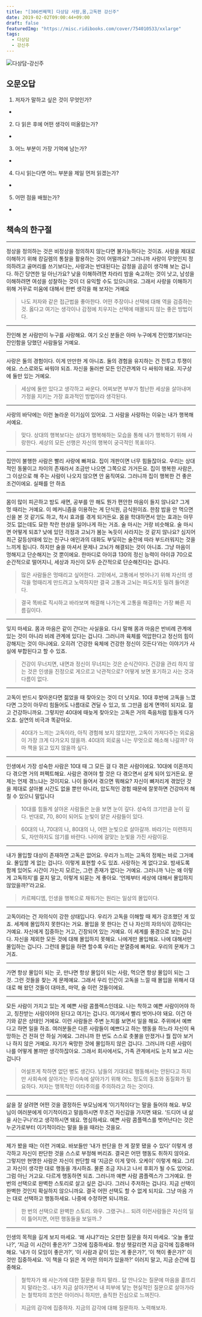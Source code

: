 ```yaml
---
title: "[306번째책] 다상담 사랑,몸,고독편 강신주"
date: 2019-02-02T09:00:44+09:00
draft: false
featuredImg: "https://misc.ridibooks.com/cover/754010533/xxlarge"
tags:
  - 다상담
  - 강신주
---
```



![다상담-강신주](https://misc.ridibooks.com/cover/754010533/xxlarge)

## 오문오답

1) 저자가 말하고 싶은 것이 무엇인가?

-

2) 다 읽은 후에 어떤 생각이 떠올랐는가?

-

3) 어느 부분이 가장 기억에 남는가?

-

4) 다시 읽는다면 어느 부분을 제일 먼저 읽겠는가?

-

5) 어떤 점을 배웠는가?

-

## 책속의 한구절

---
정상을 정의하는 것은 비정상을 정의하지 않는다면 불가능하다는 것이죠. 사랑을 제대로 이해하기 위해 캉길렘의 통찰을 활용하는 것이 어떨까요? 그러니까 사랑이 무엇인지 정의하려고 골머리를 쓰기보다는, 사랑과는 반대된다는 감정을 곰곰이 생각해 보는 겁니다. 하긴 당연한 일 아닌가요? 낮을 이해하려면 차라리 밤을 숙고하는 것이 낫고, 남성을 이해하려면 여성을 성찰하는 것이 더 유익할 수도 있으니까요. 그래서 사랑을 이해하기 위해 거꾸로 미움에 대해서 한번 생각을 해 보자는 거예요

> 나도 저자와 같은 접근법을 좋아한다. 어떤 주장이나 선택에 대해 역을 검증하는 것. 옳다고 여기는 생각이나 감정에 치우지는 선택에 매몰되지 않는 좋은 방법이다.

---
잔인해 본 사람만이 누구를 사랑해요. 여기 오신 분들은 아마 누구에게 잔인했기보다는 잔인함을 당했던 사람들일 거예요.

>  

---
사랑은 둘의 경험이다. 이게 만만한 게 아니죠. 둘의 경험을 유지하는 건 전투고 투쟁이에요. 스스로와도 싸워야 되죠. 자신을 둘러싼 모든 인간관계와 다 싸워야 돼요. 지구상에 둘만 있는 거예요.

> 세상에 둘만 있다고 생각하고 싸운다. 어찌보면 부부가 험난한 세상을 살아내며 가정을 지키는 가장 효과적인 방법이라 생각된다.

---
사랑의 바닥에는 이런 놀라운 이기심이 있어요. 그 사람을 사랑하는 이유는 내가 행복해서예요.

> 맞다. 상대의 행복보다는 상대가 행복해하는 모습을 통해 내가 행복하기 위해 사랑한다. 세상의 모든 선행은 자신의 행복이 궁극적인 목표이다.

---
집안이 불행한 사람은 빨리 사랑에 빠져요. 집이 개판이면 너무 힘들잖아요. 우리는 상대적인 동물이고 차이의 존재라서 조금만 나으면 그쪽으로 가거든요. 집이 행복한 사람은, 그 이상으로 해 주는 사람이 나오지 않으면 안 움직여요. 그러니까 집이 행복한 건 좋은 조건이에요. 실패를 안 하죠

---
몸이 많이 피곤하고 밤도 새면, 공부를 안 해도 뭔가 편안한 마음이 들지 않나요? 그게 멍 때리는 거예요. 이 메커니즘을 이용하는 게 단식원, 금식원이죠. 한참 밥을 안 먹으면 신을 본 것 같기도 하고, 착시 효과를 겪게 되거든요. 몸을 학대하면서 얻는 효과는 아무것도 없는데도 묘한 착란 현상을 일어나게 하는 거죠. 술 마시는 거랑 비슷해요. 술 마시면 어떻게 되죠? 낮에 있던 걱정과 고뇌가 봄눈 녹듯이 사라지는 것 같지 않나요? 심지어 최근 갈등상태에 있는 친구나 애인과의 대화도 부딪히는 술잔에 따라 부드러워지는 것을 느끼게 됩니다. 하지만 술을 마셔서 문제나 고뇌가 해결되는 것이 아니죠. 그냥 마음이 멍해지고 단순해지는 것 뿐이에요. 한마디로 아이큐 130의 정신 능력이 아이큐 70으로 순간적으로 떨어지니, 세상과 자신이 모두 순간적으로 단순해진다는 겁니다.

> 많은 사람들은 멍때리고 싶어한다. 고민에서, 고통에서 벗어나기 위해 자신의 생각을 멍때리게 만드려고 노력하지만 결국 고통과 고뇌는 파도치듯 밀려 들어온다.

> 결국 똑바로 직시하고 바라보며 해결해 나가는게 고통을 해결하는 가장 빠른 지름길이다.

---
잊지 마세요. 몸과 마음은 같이 간다는 사실을요. 다시 말해 몸과 마음은 반비례 관계에 있는 것이 아니라 비례 관계에 있다는 겁니다. 그러니까 육체를 억압한다고 정신의 힘이 강해지는 것이 아니에요. 오히려 ‘건강한 육체에 건강한 정신이 깃든다’라는 이야기가 사실에 부합된다고 할 수 있죠.

> 건강이 무너지면, 내면과 정신이 무너지는 것은 순식간이다. 건강을 관리 하지 않는 것은 인생을 진정으로 게으르고 낙관적으로? 어떻게 보면 포기하고 사는 것과 다름이 없다.

---
고독이 반드시 찾아온다면 젊었을 때 찾아오는 것이 더 낫지요. 10대 후반에 고독을 느꼈다면 그것이 아무리 힘들어도 나름대로 견딜 수 있고, 또 그만큼 쉽게 면역이 되지요. 젊고 건강하니까요. 그렇지만 40대에 때늦게 찾아오는 고독은 거의 죽음처럼 힘들게 다가오죠. 실연의 비극과 똑같아요.

> 40대가 느끼는 고독이라, 아직 경험헤 보지 않았지만, 고독이 가져다주는 외로움이 가장 크게 다가오지 않을까. 40대의 외로움 나는 무엇으로 해소해 나갈까? 아마 책을 읽고 있지 않을까 싶다.

---
인생에서 가장 성숙한 사람은 10대 때 그 모든 걸 다 겪은 사람이에요. 10대에 이혼까지 다 겪으면 거의 퍼펙트해요. 사람은 겪어야 할 것은 다 겪으면서 살게 되어 있거든요. 문제는 언제 겪느냐는 것이지요. 나이 들어서 겪으면 뭐해요? 자신이 뼈저리게 겪었던 것을 제대로 살아볼 시간도 없을 뿐만 아니라, 압도적인 경험 때문에 잘못하면 건강마저 해칠 수 있으니 말입니다

> 10대를 힘들게 살아온 사람들은 눈을 보면 눈이 깊다. 성숙의 크기만큼 눈이 깊다. 반대로, 70, 80이 되어도 눈빛이 얕은 사람들이 있다.

> 60대의 나, 70대의 나, 80대의 나, 어떤 눈빛으로 살아갈까. 바라기는 미련하지도, 자만하지도 않기를 바란다. 나이에 걸맞는 눈빛을 가진 사람이길.

---
내가 몰입할 대상이 존재하면 고독은 없어요. 우리가 느끼는 고독의 정체는 바로 그거예요. 몰입할 게 없는 겁니다. 이렇게 표현할 수도 있죠. 사랑하는 게 없다고요. 밤새도록 함께 있어도 시간이 가는지 모르는, 그런 존재가 없다는 거예요. 그러니까 ‘나는 왜 이렇게 고독하지’를 묻지 말고, 이렇게 되묻는 게 좋아요. ‘언제부터 세상에 대해서 몰입하지 않았을까?’라고요.

> 카르페디엠, 인생을 행복으로 채워가는 원리는 일상의 몰입이다.

---
고독이라는 건 자의식이 강한 상태입니다. 우리가 고독을 이해할 때 제가 강조했던 게 있죠. 세계에 몰입하지 못한다는 거요. 몰입을 못 한다는 건 나 자신의 자의식이 강하다는 거예요. 자신에게 집중하는 거고, 긴장되어 있는 거예요. 이 세계를 풍경으로 보는 겁니다. 자신을 제외한 모든 것에 대해 몰입하지 못해요. 나에게만 몰입해요. 나에 대해서만 몰입하는 겁니다. 그런데 몰입을 하면 할수록 우리는 분열증에 빠져요. 우리의 문제가 그거죠.

---
가면 항상 몰입이 되는 곳, 만나면 항상 몰입이 되는 사람, 먹으면 항상 몰입이 되는 그것. 그런 것들을 찾는 게 문제예요.
그래서 우리 인간이 고독을 느낄 때 몰입을 위해서 대대로 해 왔던 것들이 대마초, 마약, 술 이런 것들이에요.

---
모든 사람이 가지고 있는 게 예쁜 사람 콤플렉스인데요. 나는 착하고 예쁜 사람이어야 하고, 칭찬받는 사람이어야 된다고 여기는 겁니다. 여기에서 빨리 벗어나야 돼요. 이건 아기와 같은 상태인 거예요. 이런 사람들은 주변 눈치를 보면서 일을 해요. 주위에서 예쁘다고 하면 일을 하죠. 여러분들은 다른 사람들이 예쁘다고 하는 행동을 하느라 자신이 욕망하는 건 전혀 안 하실 거예요. 그러니까 한 번도 스스로 촛불을 만졌거나 뭘 잡아 보거나 하지 않은 거예요. 자기가 욕망한 것에 몰입하지 않은 겁니다. 그러니까 다른 사람이 나를 어떻게 볼까만 생각하잖아요. 그래서 회사에서도, 가족 관계에서도 눈치 보고 사는 겁니다

> 어설프게 착하면 없던 병도 생긴다. 남들의 기대대로 행동해서는 안된다고 하지만 사회속에 살아가는 무리속에 살아가기 위해 어느 정도의 동조와 동질화가 필요하다. 저자는 맹목적인 이타주의를 주의하라고 하는 것이다.

---
삶을 잘 살려면 어떤 것을 결정하든 부모님에게 ‘이기적이다’는 말을 들어야 해요. 부모님이 여러분에게 이기적이라고 말씀하시면 무조건 자신감을 가지면 돼요. ‘드디어 내 삶을 사는구나’라고 생각하시면 돼요. 명심하세요. 예쁜 사람 콤플렉스를 벗어난다는 것은 누군가로부터 이기적이라는 말을 들을 때라는 것을요.

---
제가 봤을 때는 이런 거예요. 바보들만 ‘내가 판단을 한 게 잘못 됐을 수 있다’ 이렇게 생각하고 자신이 판단한 것을 스스로 부정해 버리죠. 결국은 어떤 행동도 취하지 않아요. 그렇지만 현명한 사람은 자신이 판단할 때 ‘지금은 이게 맞아. 오케이’ 이렇게 해요. 그리고 자신이 생각한 대로 행동을 개시하죠. 물론 조금 지나고 나서 후회가 될 수도 있어요. 그럼 아닌 거고요. 다르게 행동하면 되죠. 그러니까 예쁜 사람 콤플렉스가 그거예요. 한 번의 선택으로 완벽한 스토리로 살고 싶은 겁니다. 그러니 주저하는 겁니다. 지금 선택이 완벽한 것인지 확실하지 않으니까요. 결국 어떤 선택도 할 수 없게 되지요. 그냥 마음 가는 대로 선택하고 행동하세요. 나중에 수정하면 되니까요.

> 한 번의 선택으로 완벽한 스토리. 와우. 그랬구나... 되려 이런사람들은 자신의 일이 틀어지면, 어떤 행동들을 보일까..?

---
인생의 목적을 길게 보지 마세요. ‘왜 사냐?’라는 오만한 질문을 하지 마세요. ‘오늘 좋았나?’, ‘지금 이 시간이 좋은가?’ 그것에 집중하세요. 항상 헷갈리면 지금 감각에 집중해야 해요. ‘내가 이 모임이 좋은가?’, ‘이 사람과 같이 있는 게 좋은가?’, ‘이 책이 좋은가?’ 이것만 집중하세요. ‘이 책을 다 읽은 게 어떤 의미가 있을까?’ 이러지 말고, 지금 순간에 집중해요.

> 철학자가 왜 사는가에 대한 질문을 하지 말라.. 답 안나오는 질문에 마음을 흩뜨리지 말라는것.. 내가 지금 살아가면서 내 피부에 닿는 현실적인 질문으로 살아가라는 철학자의 조언은 아이러니 하지만, 솔직한 진심으로 느껴진다.

> 지금의 감각에 집중하자. 지금의 감각에 대해 질문하자. 노력해보자. 
